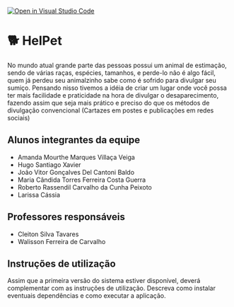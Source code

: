 [![Open in Visual Studio Code](https://classroom.github.com/assets/open-in-vscode-c66648af7eb3fe8bc4f294546bfd86ef473780cde1dea487d3c4ff354943c9ae.svg)](https://classroom.github.com/online_ide?assignment_repo_id=7576222&assignment_repo_type=AssignmentRepo)

# 🐕 HelPet

No mundo atual grande parte das pessoas possui um animal de estimação, sendo de várias raças, espécies, tamanhos, e perde-lo não é algo fácil, quem já perdeu seu animalzinho sabe como é sofrido para divulgar seu sumiço. Pensando nisso tivemos a idéia de criar um lugar onde você possa ter mais facilidade e praticidade na hora de divulgar o desaparecimento, fazendo assim que seja mais prático e preciso do que os métodos de divulgação convencional (Cartazes em postes e publicações em redes sociais)

## Alunos integrantes da equipe

- Amanda Mourthe Marques Villaça Veiga
- Hugo Santiago Xavier
- João Vitor Gonçalves Del Cantoni Baldo
- Maria Cândida Torres Ferreira Costa Guerra
- Roberto Rassendil Carvalho da Cunha Peixoto
- Larissa Cássia

## Professores responsáveis

- Cleiton Silva Tavares
- Walisson Ferreira de Carvalho

## Instruções de utilização

Assim que a primeira versão do sistema estiver disponível, deverá complementar com as instruções de utilização. Descreva como instalar eventuais dependências e como executar a aplicação.
